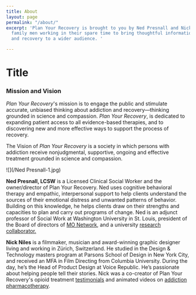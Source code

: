 ```yaml
---
title: About
layout: page
permalink: "/about/"
excerpt: 'Plan Your Recovery is brought to you by Ned Presnall and Nick Niles, two
  family men working in their spare time to bring thoughtful information about addiction
  and recovery to a wider audience. '

---
```

# Title

### Mission and Vision

_Plan Your Recovery_'s mission is to engage the public and stimulate accurate, unbiased thinking about addiction and recovery—thinking grounded in science and compassion. _Plan Your Recovery_, is dedicated to expanding patient access to all evidence-based therapies, and to discovering new and more effective ways to support the process of recovery.

The Vision of _Plan Your Recovery_ is a society in which persons with addiction receive nonjudgmental, supportive, ongoing and effective treatment grounded in science and compassion.

![](/Ned Presnall-1.jpg)

**Ned Presnall, LCSW**  is a Licensed Clinical Social Worker and the owner/director of Plan Your Recovery. Ned uses cognitive behavioral therapy and empathic, interpersonal support to help clients understand the sources of their emotional distress and unwanted patterns of behavior. Building on this knowledge, he helps clients draw on their strengths and capacities to plan and carry out programs of change. Ned is an adjunct professor of Social Work at Washington University in St. Louis, president of the Board of directors of [MO Network](), and a university [research collaborator.](https://scholar.google.com/citations?hl=en&user=Y8VVw7YAAAAJ "research") 

**Nick Niles** is a filmmaker, musician and award-winning graphic designer living and working in Zürich, Switzerland. He studied in the Design & Technology masters program at Parsons School of Design in New York City, and received an MFA in Film Directing from Columbia University. During the day, he’s the Head of Product Design at Voice Republic. He’s passionate about helping people tell their stories. Nick was a co-creator of Plan Your Recovery's opioid treatment [testimonials](https://planyourrecovery.com/stories/ "Stories") and animated videos on [addiction pharmacotherapy](https://planyourrecovery.com/videos/ "Animations").